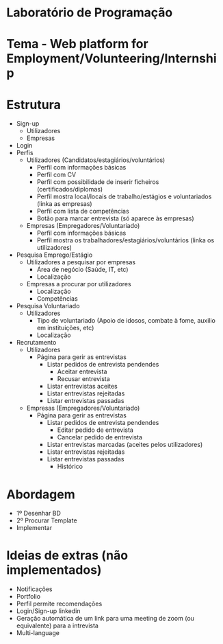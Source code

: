 # Laboratório de Programação

# Tema - Web platform for Employment/Volunteering/Internship

# Estrutura
- Sign-up
  - Utilizadores
  - Empresas
- Login
- Perfis
  - Utilizadores (Candidatos/estagiários/voluntários)
    - Perfil com informações básicas
    - Perfil com CV
    - Perfil com possibilidade de inserir ficheiros (certificados/diplomas)
    - Perfil mostra local/locais de trabalho/estágios e voluntariados (linka as empresas)
    - Perfil com lista de competências
    - Botão para marcar entrevista (só aparece às empresas)
  - Empresas (Empregadores/Voluntariado)
    - Perfil com informações básicas
    - Perfil mostra os trabalhadores/estagiários/voluntários (linka os utilizadores)
- Pesquisa Emprego/Estágio
  - Utilizadores a pesquisar por empresas
    - Área de negócio (Saúde, IT, etc) 
    - Localização
  - Empresas a procurar por utilizadores
    - Localização
    - Competências
- Pesquisa Voluntariado
  - Utilizadores
    - Tipo de voluntariado (Apoio de idosos, combate à fome, auxilio em instituições, etc)
    - Localização
- Recrutamento
  - Utilizadores
    - Página para gerir as entrevistas
      - Listar pedidos de entrevista pendendes
        - Aceitar entrevista
        - Recusar entrevista
      - Listar entrevistas aceites
      - Listar entrevistas rejeitadas
      - Listar entrevistas passadas
  - Empresas (Empregadores/Voluntariado)
    - Página para gerir as entrevistas
      - Listar pedidos de entrevista pendendes
        - Editar pedido de entrevista
        - Cancelar pedido de entrevista
      - Listar entrevistas marcadas (aceites pelos utilizadores)
      - Listar entrevistas rejeitadas
      - Listar entrevistas passadas
        - Histórico

# Abordagem
- 1º Desenhar BD
- 2º Procurar Template
- Implementar

# Ideias de extras (não implementados)
- Notificações
- Portfolio
- Perfil permite recomendações
- Login/Sign-up linkedin
- Geração automática de um link para uma meeting de zoom (ou equivalente) para a intrevista
- Multi-language
